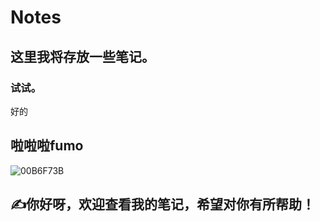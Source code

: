 # Notes
## 这里我将存放一些笔记。
### 试试。
好的

## 啦啦啦fumo
 ![00B6F73B](https://github.com/user-attachments/assets/a96c397e-b43b-414d-9e49-f176af393234)
## ✍你好呀，欢迎查看我的笔记，希望对你有所帮助！
